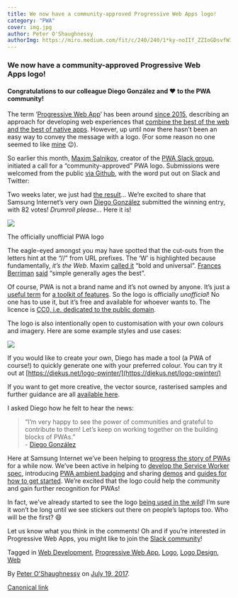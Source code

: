 ```yaml
---
title: We now have a community-approved Progressive Web Apps logo!
category: "PWA"
cover: img.jpg
author: Peter O'Shaughnessy
authorImg: https://miro.medium.com/fit/c/240/240/1*ky-noIIf_ZZIoGDsvfW3AA.jpeg
---
```


### We now have a community-approved Progressive Web Apps logo!

#### Congratulations to our colleague Diego González and ❤️ to the PWA community!

The term ‘[Progressive Web App](https://samsunginter.net/docs/progressive-web-apps)’ has been around [since 2015](https://medium.com/@slightlylate/progressive-apps-escaping-tabs-without-losing-our-soul-3b93a8561955), describing an approach for developing web experiences that [combine the best of the web and the best of native apps](https://developer.mozilla.org/en-US/Apps/Progressive). However, up until now there hasn’t been an easy way to convey the message with a logo. (For some reason no one seemed to like [mine](https://poshaughnessy.github.io/london-js-beyond-browser-2017/#12) 😉).

So earlier this month, [Maxim Salnikov](https://medium.com/u/2f3d0663191f), creator of the [PWA Slack group](https://bit.ly/join-pwa-slack), initiated a call for a “community-approved” PWA logo. Submissions were welcomed from the public [via Github](https://github.com/webmaxru/progressive-web-apps-logo/issues/3), with the word put out on Slack and Twitter:

Two weeks later, we just had [the result](https://twitter.com/webmaxru/status/887279034064920576)… We’re excited to share that Samsung Internet’s very own [Diego González](https://medium.com/u/33cea791460a) submitted the winning entry, with 82 votes! _Drumroll please..._ Here it is!

![](https://cdn-images-1.medium.com/max/800/1*U01ubQ9TrE1Zow5pkGHTfw.png)

The officially unofficial PWA logo

The eagle-eyed amongst you may have spotted that the cut-outs from the letters hint at the “//” from URL prefixes. The ‘W’ is highlighted because fundamentally, _it’s the Web_. Maxim [called it](https://github.com/webmaxru/progressive-web-apps-logo/issues/3#issuecomment-316039344) “bold and universal”. [Frances Berriman](https://medium.com/u/ffd9b3451626) [said](https://twitter.com/phae/status/868168623373688834) “simple generally ages the best”.

Of course, PWA is not a brand name and it’s not owned by anyone. It’s just a [useful term](https://fberriman.com/2017/06/26/naming-progressive-web-apps/) for [a toolkit of features](https://medium.com/samsung-internet-dev/progressive-web-apps-are-a-toolkit-not-a-recipe-b2fd68613de5). So the logo is officially _unofficial_! No one has to use it, but it’s free and available for whoever wants to. The licence is [CC0, i.e. dedicated to the public domain](https://creativecommons.org/share-your-work/public-domain/cc0/).

The logo is also intentionally open to customisation with your own colours and imagery. Here are some example styles and use cases:

![](https://cdn-images-1.medium.com/max/800/1*s_uituC-ZGwpouzKwr02Hg.jpeg)

If you would like to create your own, Diego has made a tool (a PWA of course!) to quickly generate one with your preferred colour. You can try it out at [https://diekus.net/logo-pwinter/](https://diekus.net/logo-pwinter/)

If you want to get more creative, the vector source, rasterised samples and further guidance are all [available here](https://github.com/webmaxru/progressive-web-apps-logo/issues/4).

I asked Diego how he felt to hear the news:

> “I’m very happy to see the power of communities and grateful to contribute to them! Let’s keep on working together on the building blocks of PWAs.”  
> \- [Diego González](https://twitter.com/diekus)

Here at Samsung Internet we’ve been helping to [progress the story of PWAs](https://medium.com/samsung-internet-dev/progressing-the-story-of-progressive-web-apps-94d1d79434f8) for a while now. We’ve been active in helping to [develop the Service Worker spec](https://www.smashingmagazine.com/2016/10/whats-the-deal-with-the-samsung-internet-browser/#interview), introducing [PWA ambient badging](https://medium.com/samsung-internet-dev/what-does-it-mean-to-be-an-app-ace43eb6b94d) and sharing [demos](https://github.com/samsunginternet) and [guides for how to get started](https://medium.com/samsung-internet-dev/a-beginners-guide-to-making-progressive-web-apps-beb56224948e). We’re excited that the logo could help the community and gain further recognition for PWAs!

In fact, we’ve already started to see the logo [being used in the wild](http://pwagazette.com/)! I’m sure it won’t be long until we see stickers out there on people’s laptops too. Who will be the first? 😄

Let us know what you think in the comments! Oh and if you’re interested in Progressive Web Apps, you might like to join the [Slack community](https://bit.ly/join-pwa-slack)!

Tagged in [Web Development](https://medium.com/tag/web-development), [Progressive Web App](https://medium.com/tag/progressive-web-app), [Logo](https://medium.com/tag/logo), [Logo Design](https://medium.com/tag/logo-design), [Web](https://medium.com/tag/web)

By [Peter O'Shaughnessy](https://medium.com/@poshaughnessy) on [July 19, 2017](https://medium.com/p/823f212f57c9).

[Canonical link](https://medium.com/@poshaughnessy/we-now-have-a-community-approved-progressive-web-apps-logo-823f212f57c9)
